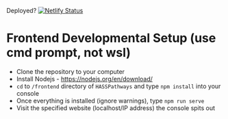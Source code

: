 Deployed? [![Netlify Status](https://api.netlify.com/api/v1/badges/5f319796-9a6d-4747-9269-c2bd33bbdf72/deploy-status)](https://app.netlify.com/sites/hasspathways/deploys)

# Frontend Developmental Setup (use cmd prompt, not wsl)
- Clone the repository to your computer
- Install Nodejs - https://nodejs.org/en/download/
- `cd` to `/frontend` directory of `HASSPathways` and type `npm install` into your console
- Once everything is installed (ignore warnings), type `npm run serve`
- Visit the specified website (localhost/IP address) the console spits out
